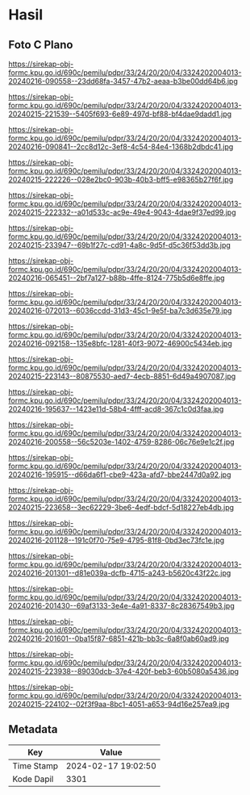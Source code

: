 # Hasil

## Foto C Plano

https://sirekap-obj-formc.kpu.go.id/690c/pemilu/pdpr/33/24/20/20/04/3324202004013-20240216-090558--23dd68fa-3457-47b2-aeaa-b3be00dd64b6.jpg

https://sirekap-obj-formc.kpu.go.id/690c/pemilu/pdpr/33/24/20/20/04/3324202004013-20240215-221539--5405f693-6e89-497d-bf88-bf4dae9dadd1.jpg

https://sirekap-obj-formc.kpu.go.id/690c/pemilu/pdpr/33/24/20/20/04/3324202004013-20240216-090841--2cc8d12c-3ef8-4c54-84e4-1368b2dbdc41.jpg

https://sirekap-obj-formc.kpu.go.id/690c/pemilu/pdpr/33/24/20/20/04/3324202004013-20240215-222226--028e2bc0-903b-40b3-bff5-e98365b27f6f.jpg

https://sirekap-obj-formc.kpu.go.id/690c/pemilu/pdpr/33/24/20/20/04/3324202004013-20240215-222332--a01d533c-ac9e-49e4-9043-4dae9f37ed99.jpg

https://sirekap-obj-formc.kpu.go.id/690c/pemilu/pdpr/33/24/20/20/04/3324202004013-20240215-233947--69b1f27c-cd91-4a8c-9d5f-d5c36f53dd3b.jpg

https://sirekap-obj-formc.kpu.go.id/690c/pemilu/pdpr/33/24/20/20/04/3324202004013-20240216-065451--2bf7a127-b88b-4ffe-8124-775b5d6e8ffe.jpg

https://sirekap-obj-formc.kpu.go.id/690c/pemilu/pdpr/33/24/20/20/04/3324202004013-20240216-072013--6036ccdd-31d3-45c1-9e5f-ba7c3d635e79.jpg

https://sirekap-obj-formc.kpu.go.id/690c/pemilu/pdpr/33/24/20/20/04/3324202004013-20240216-092158--135e8bfc-1281-40f3-9072-46900c5434eb.jpg

https://sirekap-obj-formc.kpu.go.id/690c/pemilu/pdpr/33/24/20/20/04/3324202004013-20240215-223143--80875530-aed7-4ecb-8851-6d49a4907087.jpg

https://sirekap-obj-formc.kpu.go.id/690c/pemilu/pdpr/33/24/20/20/04/3324202004013-20240216-195637--1423e11d-58b4-4fff-acd8-367c1c0d3faa.jpg

https://sirekap-obj-formc.kpu.go.id/690c/pemilu/pdpr/33/24/20/20/04/3324202004013-20240216-200558--56c5203e-1402-4759-8286-06c76e9e1c2f.jpg

https://sirekap-obj-formc.kpu.go.id/690c/pemilu/pdpr/33/24/20/20/04/3324202004013-20240216-195915--d66da6f1-cbe9-423a-afd7-bbe2447d0a92.jpg

https://sirekap-obj-formc.kpu.go.id/690c/pemilu/pdpr/33/24/20/20/04/3324202004013-20240215-223658--3ec62229-3be6-4edf-bdcf-5d18227eb4db.jpg

https://sirekap-obj-formc.kpu.go.id/690c/pemilu/pdpr/33/24/20/20/04/3324202004013-20240216-201128--191c0f70-75e9-4795-81f8-0bd3ec73fc1e.jpg

https://sirekap-obj-formc.kpu.go.id/690c/pemilu/pdpr/33/24/20/20/04/3324202004013-20240216-201301--d81e039a-dcfb-4715-a243-b5620c43f22c.jpg

https://sirekap-obj-formc.kpu.go.id/690c/pemilu/pdpr/33/24/20/20/04/3324202004013-20240216-201430--69af3133-3e4e-4a91-8337-8c28367549b3.jpg

https://sirekap-obj-formc.kpu.go.id/690c/pemilu/pdpr/33/24/20/20/04/3324202004013-20240216-201601--0ba15f87-6851-421b-bb3c-6a8f0ab60ad9.jpg

https://sirekap-obj-formc.kpu.go.id/690c/pemilu/pdpr/33/24/20/20/04/3324202004013-20240215-223938--89030dcb-37e4-420f-beb3-60b5080a5436.jpg

https://sirekap-obj-formc.kpu.go.id/690c/pemilu/pdpr/33/24/20/20/04/3324202004013-20240215-224102--02f3f9aa-8bc1-4051-a653-94d16e257ea9.jpg


## Metadata

| Key        | Value               |
| ---------- | ------------------- |
| Time Stamp | 2024-02-17 19:02:50 |
| Kode Dapil | 3301                |



